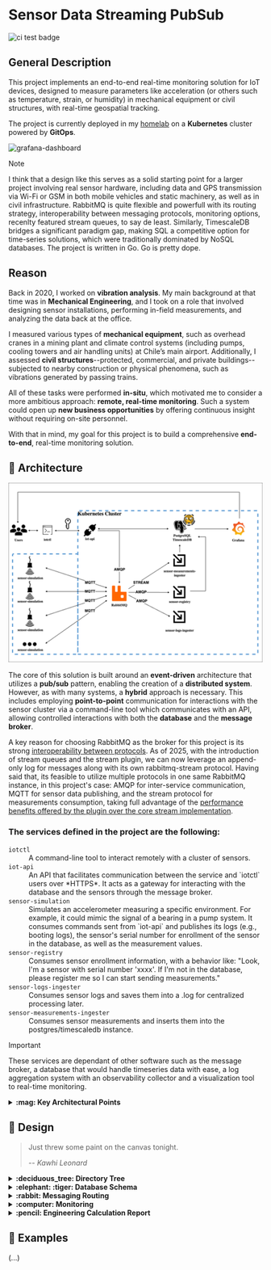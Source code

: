 # Sensor Data Streaming PubSub

![ci test badge](https://github.com/iferdel/sensor-data-streaming-pubsub/actions/workflows/tests.yml/badge.svg)

## General Description

This project implements an end-to-end real-time monitoring solution for IoT devices, designed to measure parameters like acceleration (or others such as temperature, strain, or humidity) in mechanical equipment or civil structures, with real-time geospatial tracking.

The project is currently deployed in my [homelab](https://github.com/iferdel/homelab) on a **Kubernetes** cluster powered by **GitOps**.

![grafana-dashboard](./assets/grafana-dashboard.gif)

> [!NOTE]
> I think that a design like this serves as a solid starting point for a larger project involving real sensor hardware, including data and GPS transmission via Wi-Fi or GSM in both mobile vehicles and static machinery, as well as in civil infrastructure. 
> RabbitMQ is quite flexible and powerfull with its routing strategy, interoperability between messaging protocols, monitoring options, recenlty featured stream queues, to say de least. 
> Similarly, TimescaleDB bridges a significant paradigm gap, making SQL a competitive option for time-series solutions, which were traditionally dominated by NoSQL databases. 
> The project is written in Go. Go is pretty dope.

## Reason
Back in 2020, I worked on **vibration analysis**. My main background at that time was in **Mechanical Engineering**, and I took on a role that involved designing sensor installations, performing in-field measurements, and analyzing the data back at the office. 

I measured various types of **mechanical equipment**, such as overhead cranes in a mining plant and climate control systems (including pumps, cooling towers and air handling units) at Chile’s main airport. Additionally, I assessed **civil structures**--protected, commercial, and private buildings--subjected to nearby construction or physical phenomena, such as vibrations generated by passing trains.

All of these tasks were performed **in-situ**, which motivated me to consider a more ambitious approach: **remote, real-time monitoring**. Such a system could open up **new business opportunities** by offering continuous insight without requiring on-site personnel.

With that in mind, my goal for this project is to build a comprehensive **end-to-end**, real-time monitoring solution.


## :nut_and_bolt: Architecture
![architecture-diagram](./assets/architecture-diagram.drawio.png)

The core of this solution is built around an **event-driven** architecture that utilizes a **pub/sub** pattern, enabling the creation of a **distributed system**. However, as with many systems, a **hybrid** approach is necessary. This includes employing **point-to-point** communication for interactions with the sensor cluster via a command-line tool which communicates with an API, allowing controlled interactions with both the **database** and the **message broker**.

A key reason for choosing RabbitMQ as the broker for this project is its strong [interoperability between protocols](https://www.rabbitmq.com/blog/2021/10/07/rabbitmq-streams-interoperability). As of 2025, with the introduction of stream queues and the stream plugin, we can now leverage an append-only log for messages along with its own rabbitmq-stream protocol. Having said that, its feasible to utilize multiple protocols in one same RabbitMQ instance, in this project's case: AMQP for inter-service communication, MQTT for sensor data publishing, and the stream protocol for measurements consumption, taking full advantage of the [performance benefits offered by the plugin over the core stream implementation](https://www.rabbitmq.com/docs/stream-core-plugin-comparison).


### The services defined in the project are the following:
<dl>
  <dt><code>iotctl</code></dt>
  <dd>A command-line tool to interact remotely with a cluster of sensors.</dd>
  <dt><code>iot-api</code></dt>
  <dd>An API that facilitates communication between the service and `iotctl` users over *HTTPS*. It acts as a gateway for interacting with the database and the sensors through the message broker.</dd>
  <dt><code>sensor-simulation</code></dt>
  <dd>Simulates an accelerometer measuring a specific environment. For example, it could mimic the signal of a bearing in a pump system. It consumes commands sent from `iot-api` and publishes its logs (e.g., booting logs), the sensor's serial number for enrollment of the sensor in the database, as well as the measurement values.</dd>
  <dt><code>sensor-registry</code></dt>
  <dd>Consumes sensor enrollment information,  with a behavior like: "Look, I'm a sensor with serial number 'xxxx'. If I'm not in the database, please register me so I can start sending measurements."</dd>
  <dt><code>sensor-logs-ingester</code></dt>
  <dd>Consumes sensor logs and saves them into a .log for centralized processing later.</dd>
  <dt><code>sensor-measurements-ingester</code></dt>
  <dd>Consumes sensor measurements and inserts them into the postgres/timescaledb instance.</dd>
</dl>

> [!IMPORTANT]
> These services are dependant of other software such as the message broker, a database that would handle timeseries data with ease, a log aggregation system with an observability collector and a visualization tool to real-time monitoring.

<details>
<summary><strong>:mag: Key Architectural Points</strong></summary>

- **Data Transfer**: The solution is designed to use MQTT for publishing sensor measurements. Currently, JSON is used for serialization, although Protobuf appears particularly suitable for real-world scenarios involving embedded C or C++. *As a side note*: the initial deployment of the project uses Go's encoding/gob serializer to simplify development.
- **Infrastructure**: This project integrates with my [homelab](https://github.com/iferdel/homelab), which simulates a cloud-like environment on bare metal using TalosOS and GitOps with FluxCD. The only service that's out from the cluster is the command line tool which is intended to be used within a remote machine that needs to authenticate in order to interact with the sensor cluster by means of api keys for auth.
- **CI/CD**: For CI I’m using a private Jenkins server and Docker Hub for image storage, while the GitHub repository hosts the source code. The whole CD is handled with FluxCD in a GitOps approach.
- **Secrets**: I’m using Azure Key Vault for secrets in the homelab. 
- **Database**: The solution uses PostgreSQL with [TimeScaleDB](https://www.timescale.com/), an extension optimized for time-series data. In a real scenario, the paid cloud tier would be in use, but for this project I’m storaging everything on bare metal.
- **Data Management**: TimeScaleDB’s policies handle data expiration and compression, preventing storage overflow and improving performance.
- **Visualization**: Grafana is used for near real-time dashboards, leveraging its querying capabilities to visualize time-series data stored as well as stats from the database itself by means of wrapping the stats from pg_stat_statements and pg_stat_kcache with postgres CTEs and procedures. Last by not least, to query logs (e.g. sensor boot logs) from sources like Loki.
- **Alarms**: *...*  
- **Communication Protocols**:
    - *Sensor communicates with the Message Broker using MQTT protocol into a stream queue.*
    - *Measurements consumer service consumes from the stream queue by means of the custom RabbitMQ streaming protocol using single active consumer feature.*
    - *Inter-service communication uses AMQP with RabbitMQ, employing quorum queues.*
    - *Alarm service communication uses gRPC for low-latency communication with the machine where the sensor to affect behaviour*

*Disclaimer: one could conclude that a hybrid architecture for critical low-latency control would also be quite handy. In that case, one would expect using gRPC as the way to communicate between a service that would send direct commands to change behaviour (in a reactive way) not the sensor but to the machine or whatever is behind.*

</details>

## :art: Design 

> Just threw some paint on the canvas tonight.
>
> -- <cite><i>Kawhi Leonard</i></cite>

<details>
<summary><strong>:deciduous_tree: Directory Tree</strong></summary>

*I like the structure that became manifest while developing the project. That's why I'm attaching the filetree since it reads nicely.*
```
.
├── LICENSE
├── Makefile
├── README.md
├── ROADMAP.md
├── bin
│   ├── iot-api
│   ├── iot-logs-ingester
│   ├── iot-measurements-ingester
│   ├── iot-sensor-registry
│   └── iot-sensor-simulation
├── cmd
│   ├── iot-api
│   │   ├── Dockerfile
│   │   ├── air.toml
│   │   ├── handler_sensors_awake.go
│   │   ├── handler_sensors_freq.go
│   │   ├── handler_sensors_get.go
│   │   ├── handler_sensors_sleep.go
│   │   ├── handler_targets_create.go
│   │   ├── handler_targets_get.go
│   │   ├── json.go
│   │   ├── main.go
│   │   └── version.txt
│   ├── iotctl
│   │   ├── cmd
│   │   │   ├── awake.go
│   │   │   ├── changesamplefrequency.go
│   │   │   ├── delete.go
│   │   │   ├── get.go
│   │   │   ├── login.go
│   │   │   ├── logout.go
│   │   │   ├── root.go
│   │   │   └── sleep.go
│   │   ├── main.go
│   │   └── version.txt
│   ├── sensor-logs-ingester
│   │   ├── Dockerfile
│   │   ├── air.toml
│   │   ├── handlers.go
│   │   ├── main.go
│   │   └── version.txt
│   ├── sensor-measurements-ingester
│   │   ├── Dockerfile
│   │   ├── air.toml
│   │   ├── handlers.go
│   │   ├── main.go
│   │   └── version.txt
│   ├── sensor-registry
│   │   ├── Dockerfile
│   │   ├── air.toml
│   │   ├── handlers.go
│   │   ├── main.go
│   │   └── version.txt
│   └── sensor-simulation
│       ├── Dockerfile
│       ├── air.toml
│       ├── handlers.go
│       ├── main.go
│       └── version.txt
├── compose.yaml
├── dependencies
│   ├── alloy
│   │   └── alloy-config.alloy
│   ├── grafana
│   │   ├── README.md
│   │   ├── grafana.ini
│   │   └── provisioning
│   │       ├── dashboards
│   │       │   ├── dashboards.yaml
│   │       │   ├── iot.json
│   │       │   ├── queries.sql
│   │       │   ├── rabbitmq-overview.json
│   │       │   └── rabbitmq-stream.json
│   │       ├── datasources
│   │       │   └── datasources.yaml
│   │       └── plugins
│   │           └── app.yaml
│   ├── loki
│   │   └── loki-config.yaml
│   ├── prometheus
│   │   └── prometheus.yml
│   ├── rabbitmq
│   │   ├── Dockerfile
│   │   ├── definitions.json
│   │   └── rabbitmq.conf
│   └── timescaledb
│       ├── Dockerfile
│       ├── init.sh
│       └── postgresql.conf
├── go.mod
├── go.sum
├── internal
│   ├── auth
│   │   └── auth.go
│   ├── pubsub
│   │   ├── consume.go
│   │   ├── consume_test.go
│   │   └── publish.go
│   ├── routing
│   │   ├── models.go
│   │   └── routing.go
│   ├── sensorlogic
│   │   ├── awake.go
│   │   ├── changesamplefrequency.go
│   │   ├── commands.go
│   │   ├── sensor.go
│   │   ├── sensorlogs.go
│   │   ├── sensormeasurements.go
│   │   ├── sensorsignal.go
│   │   └── sleep.go
│   ├── storage
│   │   ├── db.go
│   │   ├── logs.go
│   │   ├── measurements.go
│   │   ├── models.go
│   │   ├── sensors.go
│   │   └── targets.go
│   └── validation
│       ├── sensor.go
│       └── sensor_test.go
└── utils
    └── wait-for-services.sh
```

</details>

<details>
<summary><strong>:elephant: :tiger: Database Schema</strong></summary>

The beauty of [TimescaleDB](https://www.timescale.com/) lies in its foundation on PostgreSQL, allowing us to leverage SQL and embrace core relational database principles, such as normalization, ACID, and all the cool stuff that relational databases are meant for. While it is well known that relational databases are typically unfitted for time-series data, TimescaleDB extends PostgreSQL to overcome this limitation, making projects like this a clear testament to its capability.

In PostgreSQL, the collection of databases within a server instance is referred to as a *cluster*. The cluster for this project consist of two databases: one named `iot`, dedicated to the project itself, and another named `monitoring`, used for tracking PostgreSQL cluster statistics. The formar utilizes the `autoexplain`, `timescaledb`, and `postgis` extensions, while the latter employs `pg_stat_statements`, `pg_stat_kcache`, and `timescaledb` to enable real-time monitoring of database statistics.

Postgres manages access permissions using the [`ROLE`](https://www.postgresql.org/docs/current/user-manag.html) terminology. In this cluster, the following roles are defined:
- `iot`: A superuser-like role—used instead of the default `postgres` role as a security measure.
- `iot_app`: A role with full CRUD permissions on the iot database.
- `iot_replication`: A role responsible for database replication, if needed.
- `iot_readonly`: A role with read-only access to the iot database.
- `iot_monitoring`: A role with permissions to operate on the monitoring database, including access to the stats extensions data.

*As a security best practice, the public schema in the iot database has had its default permissions revoked for the public role.*

![iot-db-erd](./assets/db-iot-erd.drawio.svg)

> [Timescale hypertables do not support primary keys](https://stackoverflow.com/a/77463051). This is because the underlying data must be partitioned to several physical PostgreSQL tables. Partitioned look-ups cannot support a primary key, but a [composite primary key](https://docs.timescale.com/use-timescale/latest/schema-management/about-constraints/#about-constraints) of together unique columns could be used.

</details>

<details>
<summary><strong>:rabbit: Messaging Routing</strong></summary>

Some notes worth the time:
stream queues are append-only, and thus stored on disk. Also, by their append-only nature streams are like a 'fanout' kind of distribution of their message. They consume the same data from the queue since messages are not being deleted in the rabbitmq environment after consumption and ack (of course, there are retention policies around, so is not strictly like that). This situation infers that having more than one consumer at the same time concurrently consuming the same data is troublesome in terms of consistency and in throughput. Thats why using a [single active consumer for streams](https://www.rabbitmq.com/blog/2022/07/05/rabbitmq-3-11-feature-preview-single-active-consumer-for-streams) comes into play as it was released in RabbitMQ 3.1.

**Exchange:**  
- Type: `Topic`  
- Name: `iot`  

**Queues**  
Queues follow the `entity.id.consumer.type` pattern:  
- `sensor.all.measurements.db_writer`  - Stream
- `sensor.<sensor.serial_number>.commands`  - Quorum
- `sensor.all.registry.created` - Quorum
- `sensor.all.logs` - Quorum

**Routing Keys**  
Keys are used by publishers with specific values and by consumers with wildcards:

- **Publishers** use specific routing keys:  
  - `sensor.<sensor.serial_number>.measurements`  
  - `sensor.<sensor.serial_number>.commands`  
  - `sensor.<sensor.serial_number>.registry`  
  - `sensor.<sensor.serial_number>.logs`  

- **Consumers** use wildcard routing keys:  
  - `sensor.*.measurements`  
  - `sensor.*.commands.#`  
  - `sensor.*.registry.#`  
  - `sensor.*.logs.#`  

</details>

<details>
<summary><strong>:computer: Monitoring</strong></summary>

TimeScaleDB integrates seamlessly with **Grafana**, allowing real-time querying and visualization of sensor data.

</details>

<details>
<summary><strong>:pencil: Engineering Calculation Report</strong></summary>


**General Formula of Accelerometer Signal**\
$`a(t) = A sin(ωt + φ)`$

</details>

## :cherries: Examples 
(...)

